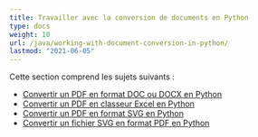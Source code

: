 ```yaml
---
title: Travailler avec la conversion de documents en Python
type: docs
weight: 10
url: /java/working-with-document-conversion-in-python/
lastmod: "2021-06-05"
---
```


Cette section comprend les sujets suivants :

- [Convertir un PDF en format DOC ou DOCX en Python](/pdf/java/convert-pdf-to-doc-or-docx-format-in-python/)
- [Convertir un PDF en classeur Excel en Python](/pdf/java/convert-pdf-to-excel-workbook-in-python/)
- [Convertir un PDF en format SVG en Python](/pdf/java/convert-pdf-to-svg-format-in-python/)
- [Convertir un fichier SVG en format PDF en Python](/pdf/java/convert-svg-file-to-pdf-format-in-python/)